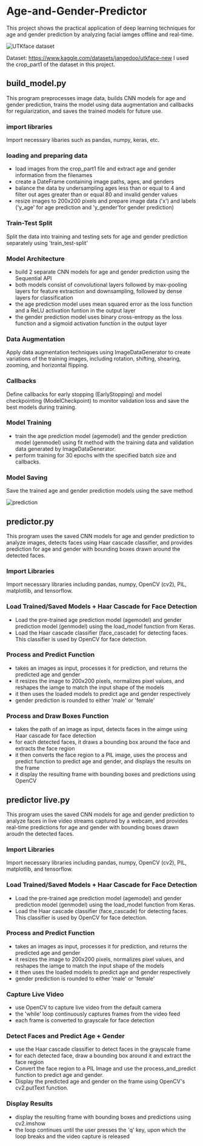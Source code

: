 # Age-and-Gender-Predictor
This project shows the practical application of deep learning techniques for age and gender prediction by analyzing facial iamges offline and real-time.

![UTKface dataset](https://github.com/ikteng/Age-and-Gender-Predictor/blob/aea2f51ddd94cc3d3abf2e661136da0e00d76730/media/Screenshot%202024-05-21%20113638.png)

Dataset: https://www.kaggle.com/datasets/jangedoo/utkface-new
I used the crop_part1 of the dataset in this project.

## build_model.py
This program preprocesses image data, builds CNN models for age and gender prediction, trains the model using data augmentation and callbacks for regularization, and saves the trained models for future use.

### import libraries
Import necessary libaries such as pandas, numpy, keras, etc.

### loading and preparing data
- load images from the crop_part1 file and extract age and gender information from the filenames
- create a DateFrame containing image paths, ages, and genders
- balance the data by undersampling ages less than or equal to 4 and filter out ages greater than or equal 80 and invalid gender values
- resize images to 200x200 pixels and prepare image data ('x') and labels ('y_age' for age prediction and 'y_gender'for gender prediction)

### Train-Test Split
Split the data into training and testing sets for age and gender prediction separately using 'train_test-split'

### Model Architecture
- build 2 separate CNN models for age and gender prediction using the Sequential API
- both models consist of convolutional layers followed by max-pooling layers for feature extraction and downsampling, followed by dense layers for classification
- the age prediction model uses mean squared error as the loss function and a ReLU activation funtion in the output layer
- the gender prediction model uses binary cross-entropy as the loss function and a sigmoid activation function in the output layer

### Data Augmentation
Apply data augmentation techniques using ImageDataGenerator to create variations of the training images, including rotation, shifting, shearing, zooming, and horizontal flipping.

### Callbacks
Define callbacks for early stopping (EarlyStopping) and model checkpointing (ModelCheckpoint) to monitor validation loss and save the best models during training.

### Model Training
- train the age prediction model (agemodel) and the gender prediction model (genmodel) using fit method with the training data and validation data generated by ImageDataGenerator.
- perform training for 30 epochs with the specified batch size and callbacks.

### Model Saving
Save the trained age and gender prediction models using the save method

![prediction](https://github.com/ikteng/Age-and-Gender-Predictor/blob/aea2f51ddd94cc3d3abf2e661136da0e00d76730/media/Screenshot%202024-05-21%20114127.png)

## predictor.py
This program uses the saved CNN models for age and gender prediction to analyze images, detects faces using Haar cascade classifier, and provides prediction for age and gender with bounding boxes drawn around the detected faces.

### Import Libraries
Import necessary libraries including pandas, numpy, OpenCV (cv2), PIL, matplotlib, and tensorflow.

### Load Trained/Saved Models + Haar Cascade for Face Detection
- Load the pre-trained age prediction model (agemodel) and gender prediction model (genmodel) using the load_model function from Keras.
- Load the Haar cascade classifier (face_cascade) for detecting faces. This classifier is used by OpenCV for face detection.

### Process and Predict Function
- takes an images as input, processes it for prediction, and returns the predicted age and gender
- it resizes the image to 200x200 pixels, normalizes pixel values, and reshapes the iamge to match the input shape of the models
- it then uses the loaded models to predict age and gender respectively
- gender prediction is rounded to either 'male' or 'female'

### Process and Draw Boxes Function
- takes the path of an image as input, detects faces in the aimge using Haar cascade for face detection
- for each detected faces, it draws a bounding box around the face and extracts the face region
- it then converts the face region to a PIL image, uses the process and predict function to predict age and gender, and displays the results on the frame
- it display the resulting frame with bounding boxes and predictions using OpenCV

## predictor live.py
This program uses the saved CNN models for age and gender prediction to analyze faces in live video streams captured by a webcam, and provides real-time predictions for age and gender with bounding boxes drawn aroudn the detected faces.

### Import Libraries
Import necessary libraries including pandas, numpy, OpenCV (cv2), PIL, matplotlib, and tensorflow.

### Load Trained/Saved Models + Haar Cascade for Face Detection
- Load the pre-trained age prediction model (agemodel) and gender prediction model (genmodel) using the load_model function from Keras.
- Load the Haar cascade classifier (face_cascade) for detecting faces. This classifier is used by OpenCV for face detection.

### Process and Predict Function
- takes an images as input, processes it for prediction, and returns the predicted age and gender
- it resizes the image to 200x200 pixels, normalizes pixel values, and reshapes the iamge to match the input shape of the models
- it then uses the loaded models to predict age and gender respectively
- gender prediction is rounded to either 'male' or 'female'

### Capture Live Video
- use OpenCV to capture live video from the default camera
- the 'while' loop continuously captures frames from the video feed
- each frame is converted to grayscale for face detection

### Detect Faces and Predict Age + Gender
- use the Haar cascade classifier to detect faces in the grayscale frame
- for each detected face, draw a bounding box around it and extract the face region
- Convert the face region to a PIL Image and use the process_and_predict function to predict age and gender.
- Display the predicted age and gender on the frame using OpenCV's cv2.putText function.

### Display Results
- display the resulting frame with bounding boxes and predictions using cv2.imshow
- the loop continues until the user presses the 'q' key, upon which the loop breaks and the video capture is released
